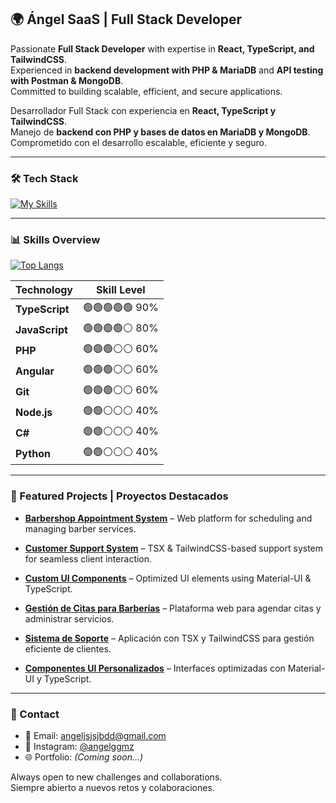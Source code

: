 ## 🌍 Ángel SaaS | Full Stack Developer  

Passionate **Full Stack Developer** with expertise in **React, TypeScript, and TailwindCSS**.  
Experienced in **backend development with PHP & MariaDB** and **API testing with Postman & MongoDB**.  
Committed to building scalable, efficient, and secure applications.  

Desarrollador Full Stack con experiencia en **React, TypeScript y TailwindCSS**.  
Manejo de **backend con PHP y bases de datos en MariaDB y MongoDB**.  
Comprometido con el desarrollo escalable, eficiente y seguro.  

---

### 🛠 Tech Stack  

[![My Skills](https://skillicons.dev/icons?i=react,typescript,tailwind,php,mysql,mongodb,postman,nodejs,angular,git,python,js,cs)](https://skillicons.dev)  

---

### 📊 Skills Overview  

[![Top Langs](https://github-readme-stats.vercel.app/api/top-langs/?username=angelggmz&layout=compact&langs_count=8&theme=radical)](https://github.com/anuraghazra/github-readme-stats)  

| Technology  | Skill Level |
|------------|------------|
| **TypeScript** | 🟢🟢🟢🟢🟢 90% |
| **JavaScript** | 🟢🟢🟢🟢⚪ 80% |
| **PHP** | 🟢🟢🟢⚪⚪ 60% |
| **Angular** | 🟢🟢🟢⚪⚪ 60% |
| **Git** | 🟢🟢🟢⚪⚪ 60% |
| **Node.js** | 🟢🟢⚪⚪⚪ 40% |
| **C#** | 🟢🟢⚪⚪⚪ 40% |
| **Python** | 🟢🟢⚪⚪⚪ 40% |

---

### 🚀 Featured Projects | Proyectos Destacados  

- **[Barbershop Appointment System](#)** – Web platform for scheduling and managing barber services.  
- **[Customer Support System](#)** – TSX & TailwindCSS-based support system for seamless client interaction.  
- **[Custom UI Components](#)** – Optimized UI elements using Material-UI & TypeScript.  

- **[Gestión de Citas para Barberías](#)** – Plataforma web para agendar citas y administrar servicios.  
- **[Sistema de Soporte](#)** – Aplicación con TSX y TailwindCSS para gestión eficiente de clientes.  
- **[Componentes UI Personalizados](#)** – Interfaces optimizadas con Material-UI y TypeScript.  

---

### 📩 Contact  

- 📧 Email: [angeljsjsjbdd@gmail.com](mailto:angeljsjsjbdd@gmail.com)  
- 📸 Instagram: [@angelggmz](https://www.instagram.com/angelggmz)  
- 🌐 Portfolio: *(Coming soon...)*  

Always open to new challenges and collaborations.  
Siempre abierto a nuevos retos y colaboraciones.  
